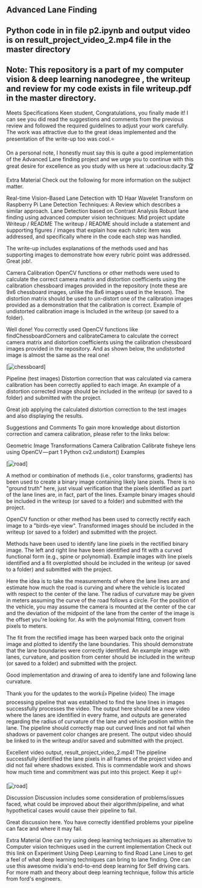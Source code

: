 ## Advanced Lane Finding

## Python code in in file p2.ipynb and output video is on result_project_video_2.mp4 file in the master directory

## Note: This repository is a part of my computer vision & deep learning nanodegree , the writeup and review for my code exists in file writeup.pdf in the master directory.

Meets Specifications
Keen student,
Congratulations, you finally made it!
I can see you did read the suggestions and comments from the previous review and followed the required guidelines to adjust your work carefully. The work was attractive due to the great ideas implemented and the presentation of the write-up too was cool.:star:

On a personal note, I honestly must say this is quite a good implementation of the Advanced Lane finding project and we urge you to continue with this great desire for excellence as you study with us here at :udacious:dacity.:trophy:

Extra Material
Check out the following for more information on the subject matter.

Real-time Vision-Based Lane Detection with 1D Haar Wavelet Transform on Raspberry Pi
Lane Detection Techniques: A Review which describes a similar approach.
Lane Detection based on Contrast Analysis
Robust lane finding using advanced computer vision techniques: Mid project update
Writeup / README
The writeup / README should include a statement and supporting figures / images that explain how each rubric item was addressed, and specifically where in the code each step was handled.

The write-up includes explanations of the methods used and has supporting images to demonstrate how every rubric point was addressed. Great job!.

Camera Calibration
OpenCV functions or other methods were used to calculate the correct camera matrix and distortion coefficients using the calibration chessboard images provided in the repository (note these are 9x6 chessboard images, unlike the 8x6 images used in the lesson). The distortion matrix should be used to un-distort one of the calibration images provided as a demonstration that the calibration is correct. Example of undistorted calibration image is Included in the writeup (or saved to a folder).

Well done! You correctly used OpenCV functions like findChessboardCorners and calibrateCamera to calculate the correct camera matrix and distortion coefficients using the calibration chessboard images provided in the repository. And as shown below, the undistorted image is almost the same as the real one!

[![chessboard](https://udacity-reviews-uploads.s3.us-west-2.amazonaws.com/_attachments/55679/1545905629/1.png)]

Pipeline (test images)
Distortion correction that was calculated via camera calibration has been correctly applied to each image. An example of a distortion corrected image should be included in the writeup (or saved to a folder) and submitted with the project.

Great job applying the calculated distortion correction to the test images and also displaying the results.

Suggestions and Comments
To gain more knowledge about distortion correction and camera calibration, please refer to the links below:

Geometric Image Transformations
Camera Calibration
Calibrate fisheye lens using OpenCV — part 1
Python cv2.undistort() Examples

[![road](https://udacity-reviews-uploads.s3.us-west-2.amazonaws.com/_attachments/55679/1545905646/2.png)]

A method or combination of methods (i.e., color transforms, gradients) has been used to create a binary image containing likely lane pixels. There is no "ground truth" here, just visual verification that the pixels identified as part of the lane lines are, in fact, part of the lines. Example binary images should be included in the writeup (or saved to a folder) and submitted with the project.

OpenCV function or other method has been used to correctly rectify each image to a "birds-eye view". Transformed images should be included in the writeup (or saved to a folder) and submitted with the project.

Methods have been used to identify lane line pixels in the rectified binary image. The left and right line have been identified and fit with a curved functional form (e.g., spine or polynomial). Example images with line pixels identified and a fit overplotted should be included in the writeup (or saved to a folder) and submitted with the project.

Here the idea is to take the measurements of where the lane lines are and estimate how much the road is curving and where the vehicle is located with respect to the center of the lane. The radius of curvature may be given in meters assuming the curve of the road follows a circle. For the position of the vehicle, you may assume the camera is mounted at the center of the car and the deviation of the midpoint of the lane from the center of the image is the offset you're looking for. As with the polynomial fitting, convert from pixels to meters.

The fit from the rectified image has been warped back onto the original image and plotted to identify the lane boundaries. This should demonstrate that the lane boundaries were correctly identified. An example image with lanes, curvature, and position from center should be included in the writeup (or saved to a folder) and submitted with the project.

Good implementation and drawing of area to identify lane and following lane curvature.

Thank you for the updates to the work:thumbsup:
Pipeline (video)
The image processing pipeline that was established to find the lane lines in images successfully processes the video. The output here should be a new video where the lanes are identified in every frame, and outputs are generated regarding the radius of curvature of the lane and vehicle position within the lane. The pipeline should correctly map out curved lines and not fail when shadows or pavement color changes are present. The output video should be linked to in the writeup and/or saved and submitted with the project.

Excellent video output, result_project_video_2.mp4! The pipeline successfully identified the lane pixels in all frames of the project video and did not fail where shadows existed. This is commendable work and shows how much time and commitment was put into this project. Keep it up!:star:

[![road](https://udacity-reviews-uploads.s3.us-west-2.amazonaws.com/_attachments/55679/1545905832/1.png)]

Discussion
Discussion includes some consideration of problems/issues faced, what could be improved about their algorithm/pipeline, and what hypothetical cases would cause their pipeline to fail.

Great discussion here. You have correctly identified problems your pipeline can face and where it may fail.

Extra Material
One can try using deep learning techniques as alternative to Computer vision techniques used in the current implementation
Check out this link on Experiment Using Deep Learning to find Road Lane Lines to get a feel of what deep learning techniques can bring to lane finding.
One can use this awesome nvidia's end-to-end deep learning for Self driving cars.
For more math and theory about deep learning technique, follow this article from ford's engineers.

